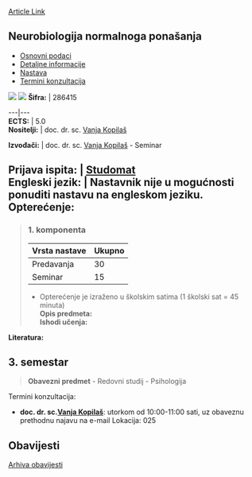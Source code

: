 [Article Link](https://www.fhs.hr/predmet/nnp_a)

## Neurobiologija normalnoga ponašanja
  * [Osnovni podaci](https://www.fhs.hr/predmet/nnp_a#v1id-523789_354700_1_0 "Osnovni podaci")
  * [Detaljne informacije](https://www.fhs.hr/predmet/nnp_a#v1id-523789_354700_1_1 "Detaljne informacije")
  * [Nastava](https://www.fhs.hr/predmet/nnp_a#v1id-523789_354700_1_2 "Nastava")
  * [Termini konzultacija](https://www.fhs.hr/predmet/nnp_a#v1id-523789_354700_1_3 "Termini konzultacija")


[![](https://www.fhs.hr/img/flags/gif/hr.gif)](https://www.fhs.hr/predmet/nnp_a) [![](https://www.fhs.hr/img/flags/gif/gb.gif)](https://www.fhs.hr/en/course/behneu_a)
**Šifra:** |  286415  
  
---|---  
**ECTS:** |  5.0   
**Nositelji:** |  doc. dr. sc. [Vanja Kopilaš](https://www.fhs.hr/djelatnik/vanja.kopilas)   
  
**Izvođači:** |  doc. dr. sc. [Vanja Kopilaš](https://www.fhs.hr/djelatnik/vanja.kopilas) - Seminar  
  
**Prijava ispita:** |  [Studomat](http://www.isvu.hr/studomat)  
**Engleski jezik:** |  Nastavnik nije u mogućnosti ponuditi nastavu na engleskom jeziku.   
**Opterećenje:**  
---  
> ### 1. komponenta
> | Vrsta nastave | Ukupno  
> ---|---  
> Predavanja | 30  
> Seminar | 15  
> * Opterećenje je izraženo u školskim satima (1 školski sat = 45 minuta)   
**Opis predmeta:**  
> **Ishodi učenja:**  

  
**Literatura:**  

  
**3. semestar**  
---  
> **Obavezni predmet** - Redovni studij - Psihologija  
>   
Termini konzultacija: 
  * **doc. dr. sc.[Vanja Kopilaš](https://www.fhs.hr/djelatnik/vanja.kopilas)**: 
utorkom od 10:00-11:00 sati, uz obaveznu prethodnu najavu na e-mail
Lokacija: 025 


## Obavijesti
[Arhiva obavijesti](https://www.fhs.hr/predmet/nnp_a?@=21tub#news_132727 "Arhiva obavijesti")

